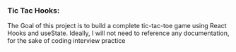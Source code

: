 ### Tic Tac Hooks:

The Goal of this project is to build a complete tic-tac-toe game using React Hooks and useState.
Ideally, I will not need to reference any documentation, for the sake of coding interview practice
